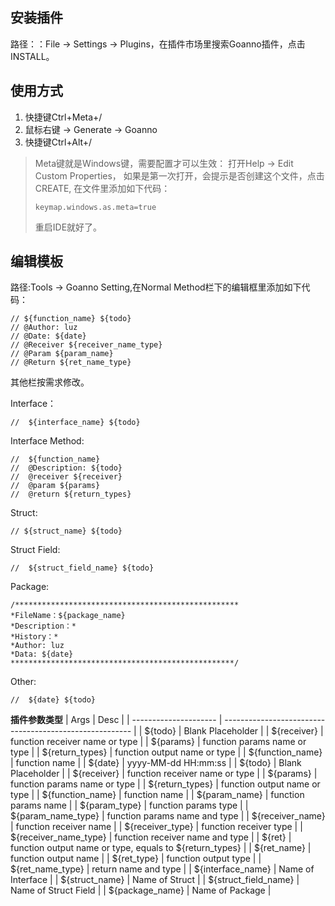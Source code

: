 ## 安装插件
路径：：File -> Settings -> Plugins，在插件市场里搜索Goanno插件，点击INSTALL。

## 使用方式
  1. 快捷键Ctrl+Meta+/
  2. 鼠标右键 -> Generate -> Goanno
  3. 快捷键Ctrl+Alt+/
 
 > Meta键就是Windows键，需要配置才可以生效：
 > 打开Help -> Edit Custom Properties， 如果是第⼀次打开，会提⽰是否创建这个文件，点击CREATE, 在文件⾥添加如下代码：
 > ```
 > keymap.windows.as.meta=true
 > ```
 > 重启IDE就好了。
 
 ## 编辑模板
 路径:Tools -> Goanno Setting,在Normal Method栏下的编辑框里添加如下代码：

 ```
// ${function_name} ${todo}
// @Author: luz 
// @Date: ${date}
// @Receiver ${receiver_name_type}
// @Param ${param_name}
// @Return ${ret_name_type}
 ```
 
其他栏按需求修改。

Interface：
```
//  ${interface_name} ${todo}
```

Interface Method:
 ```
//  ${function_name}
//  @Description: ${todo}
//  @receiver ${receiver}
//  @param ${params}
//  @return ${return_types}
```

Struct:
```
// ${struct_name} ${todo}
```

Struct Field:
```
//  ${struct_field_name} ${todo}
```

Package:
```
/**************************************************
*FileName：${package_name}
*Description：*
*History：*
*Author: luz
*Data: ${date}
**************************************************/

```

Other:
```
//  ${date} ${todo}
```

**插件参数类型**
| Args                  | Desc                                                    |
| --------------------- | ------------------------------------------------------- |
| ${todo}               | Blank Placeholder                                       |
| ${receiver}           | function receiver name or type                          |
| ${params}             | function params name or type                            |
| ${return_types}       | function output name or type                            |
| ${function_name}      | function name                                           |
| ${date}               | yyyy-MM-dd HH:mm:ss                                     |
| ${todo}               | Blank Placeholder                                       |
| ${receiver}           | function receiver name or type                          |
| ${params}             | function params name or type                            |
| ${return_types}       | function output name or type                            |
| ${function_name}      | function name                                           |
| ${param_name}         | function params name                                    |
| ${param_type}         | function params type                                    |
| ${param_name_type}    | function params name and type                           |
| ${receiver_name}      | function receiver name                                  |
| ${receiver_type}      | function receiver type                                  |
| ${receiver_name_type} | function receiver name and type                         |
| ${ret}                | function output name or type, equals to ${return_types} |
| ${ret_name}           | function output name                                    |
| ${ret_type}           | function output type                                    |
| ${ret_name_type}      | return name and type                                    |
| ${interface_name}     | Name of Interface                                       |
| ${struct_name}        | Name of Struct                                          |
| ${struct_field_name}  | Name of Struct Field                                    |
| ${package_name}       | Name of Package                                         |
